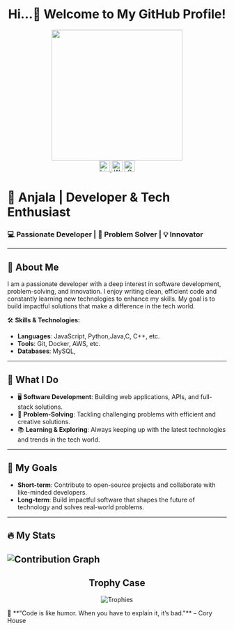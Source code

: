  # <h1 align="center">Hi...👋 Welcome to My GitHub Profile!</h1>


<div align="center">
  <img height="300" src="https://cioafrica.co/wp-content/uploads/2023/03/WiT.jpeg"  />
</div>


<div align="center">
  <a href="http://www.linkedin.com/in/ANJALA PARVEEN">
    <img src="https://img.shields.io/static/v1?message=LinkedIn&logo=linkedin&label=&color=0077B5&logoColor=white&labelColor=&style=for-the-badge" height="25" alt="LinkedIn logo"/>
  </a>
  <a>
    <img src="https://img.shields.io/static/v1?message=Whatsapp&logo=whatsapp&label=&color=25D366&logoColor=white&labelColor=&style=for-the-badge" height="25" alt="WhatsApp logo"  />
  </a>
  <a href="mailto:anjalaparveen1203@gmail.com">
    <img src="https://img.shields.io/static/v1?message=Gmail&logo=gmail&label=&color=D14836&logoColor=white&labelColor=&style=for-the-badge" height="25" alt="Gmail logo"/>
  </a>
</div>

# 🚀 **Anjala** | Developer & Tech Enthusiast  
### 💻 Passionate Developer | 🧩 Problem Solver | 💡 Innovator

---

## 🌟 About Me
I am a passionate developer with a deep interest in software development, problem-solving, and innovation. I enjoy writing clean, efficient code and constantly learning new technologies to enhance my skills. My goal is to build impactful solutions that make a difference in the tech world.

🛠️ **Skills & Technologies:**  
- **Languages**: JavaScript, Python,Java,C, C++, etc.    
- **Tools**: Git, Docker, AWS, etc.  
- **Databases**: MySQL,

---

## 🚀 What I Do  
- 🖥️ **Software Development**: Building web applications, APIs, and full-stack solutions.  
- 🧠 **Problem-Solving**: Tackling challenging problems with efficient and creative solutions.  
- 📚 **Learning & Exploring**: Always keeping up with the latest technologies and trends in the tech world.

---
## 🎯 My Goals  
- **Short-term**: Contribute to open-source projects and collaborate with like-minded developers.  
- **Long-term**: Build impactful software that shapes the future of technology and solves real-world problems.

---

## 🔥 My Stats

![Contribution Graph](https://github-readme-activity-graph.vercel.app/graph?username=Anjalaprvn&theme=react-dark)
---
<div align="center">
  <h2>Trophy Case</h2>
  
  ![Trophies](https://github-profile-trophy.vercel.app/?username=Anjalaprvn&theme=darkhub&row=1)
</div>
💬 **"Code is like humor. When you have to explain it, it’s bad."** – Cory House
